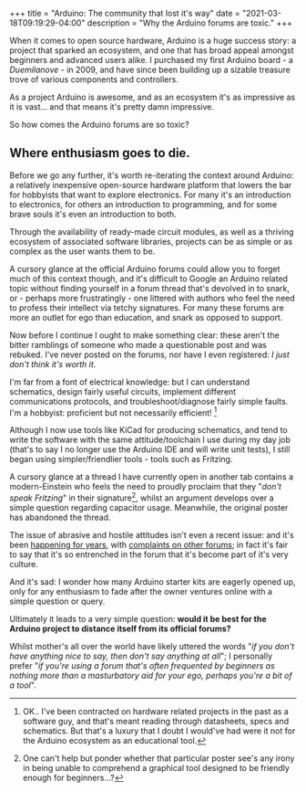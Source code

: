 +++
title = "Arduino: The community that lost it's way"
date = "2021-03-18T09:19:29-04:00"
description = "Why the Arduino forums are toxic."
+++

When it comes to open source hardware, Arduino is a huge success story: a project that sparked an ecosystem, and one that has broad appeal amongst beginners and advanced users alike. I purchased my first Arduino board - a *Duemilanove* - in 2009, and have since been building up a sizable treasure trove of various components and controllers.

As a project Arduino is awesome, and as an ecosystem it's as impressive as it is vast… and that means it's pretty damn impressive.

So how comes the Arduino forums are so toxic?

## Where enthusiasm goes to die.

Before we go any further, it's worth re-iterating the context around Arduino: a relatively inexpensive open-source hardware platform that lowers the bar for hobbyists that want to explore electronics. For many it's an introduction to electronics, for others an introduction to programming, and for some brave souls it's even an introduction to both.

Through the availability of ready-made circuit modules, as well as a thriving ecosystem of associated software libraries, projects can be as simple or as complex as the user wants them to be.

A cursory glance at the official Arduino forums could allow you to forget much of this context though, and it's difficult to Google an Arduino related topic without finding yourself in a forum thread that's devolved in to snark, or - perhaps more frustratingly - one littered with authors who feel the need to profess their intellect via tetchy signatures. For many these forums are more an outlet for ego than education, and snark as opposed to support.

Now before I continue I ought to make something clear: these aren't the bitter ramblings of someone who made a questionable post and was rebuked. I've never posted on the forums, nor have I even registered: *I just don't think it's worth it*.

I'm far from a font of electrical knowledge: but I can understand schematics, design fairly useful circuits, implement different communications protocols, and troubleshoot/diagnose fairly simple faults. I'm a hobbyist: proficient but not necessarily efficient! [^1]

Although I now use tools like KiCad for producing schematics, and  tend to write the software with the same attitude/toolchain I use during my day job (that's to say I no longer use the Arduino IDE and will write unit tests), I still began using simpler/friendlier tools - tools such as Fritzing.

A cursory glance at a thread I have currently open in another tab contains a modern-Einstein who feels the need to proudly proclaim that they "*don't speak Fritzing*" in their signature[^2], whilst an argument develops over a simple question regarding capacitor usage. Meanwhile, the original poster has abandoned the thread.

The issue of abrasive and hostile attitudes isn't even a recent issue: and it's been [happening for years](https://www.reddit.com/r/arduino/comments/a54dd4/a_rant_on_arduino_forums/), with [complaints on other forums](https://www.avrfreaks.net/comment/1544456#comment-1544456); in fact it's fair to say that it's so entrenched in the forum that it's become part of it's very culture.

And it's sad: I wonder how many Arduino starter kits are eagerly opened up, only for any enthusiasm to fade after the owner ventures online with a simple question or query.

Ultimately it leads to a very simple question: **would it be best for the Arduino project to distance itself from its official forums?**

Whilst mother's all over the world have likely uttered the words "*if you don't have anything nice to say, then don't say anything at all*"; I personally prefer "*if you're using a forum that's often frequented by beginners as nothing more than a masturbatory aid for your ego, perhaps you're a bit of a tool*".

[^1]: OK.. I've been contracted on hardware related projects in the past as a software guy, and that's meant reading through datasheets, specs and schematics. But that's a luxury that I doubt I would've had were it not for the Arduino ecosystem as an educational tool.

[^2]: One can't help but ponder whether that particular poster see's any irony in being unable to comprehend a graphical tool designed to be friendly enough for beginners…?
